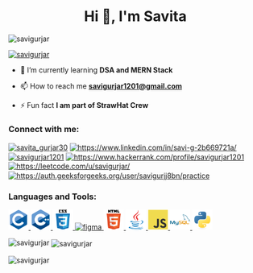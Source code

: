 

<!--
**savigurjar/savigurjar** is a ✨ _special_ ✨ repository because its `README.md` (this file) appears on your GitHub profile.

Here are some ideas to get you started:

- 🔭 I’m currently working on ...
- 🌱 I’m currently learning ...
- 👯 I’m looking to collaborate on ...
- 🤔 I’m looking for help with ...
- 💬 Ask me about ...
- 📫 How to reach me: ...
- 😄 Pronouns: ...
- ⚡ Fun fact: ...
-->
<h1 align="center">Hi 👋, I'm Savita</h1>
<p align="left"> <img src="https://komarev.com/ghpvc/?username=savigurjar&label=Profile%20views&color=0e75b6&style=flat" alt="savigurjar" /> </p>

<p align="left"> <a href="https://github.com/ryo-ma/github-profile-trophy"><img src="https://github-profile-trophy.vercel.app/?username=savigurjar" alt="savigurjar" /></a> </p>

- 🌱 I’m currently learning **DSA and MERN Stack**

- 📫 How to reach me **savigurjar1201@gmail.com**

- ⚡ Fun fact **I am part of StrawHat Crew**

<h3 align="left">Connect with me:</h3>
<p align="left">
<a href="https://twitter.com/savita_gurjar30" target="blank"><img align="center" src="https://raw.githubusercontent.com/rahuldkjain/github-profile-readme-generator/master/src/images/icons/Social/twitter.svg" alt="savita_gurjar30" height="30" width="40" /></a>
<a href="https://www.linkedin.com/in/savi-g-2b669721a/" target="blank"><img align="center" src="https://raw.githubusercontent.com/rahuldkjain/github-profile-readme-generator/master/src/images/icons/Social/linked-in-alt.svg" alt="https://www.linkedin.com/in/savi-g-2b669721a/" height="30" width="40" /></a>
<a href="https://www.codechef.com/users/savigurjar1201" target="blank"><img align="center" src="https://cdn.jsdelivr.net/npm/simple-icons@3.1.0/icons/codechef.svg" alt="savigurjar1201" height="30" width="40" /></a>
<a href="https://www.hackerrank.com/profile/savigurjar1201" target="blank"><img align="center" src="https://raw.githubusercontent.com/rahuldkjain/github-profile-readme-generator/master/src/images/icons/Social/hackerrank.svg" alt="https://www.hackerrank.com/profile/savigurjar1201" height="30" width="40" /></a>
<a href="https://leetcode.com/u/savigurjar/" target="blank"><img align="center" src="https://raw.githubusercontent.com/rahuldkjain/github-profile-readme-generator/master/src/images/icons/Social/leet-code.svg" alt="https://leetcode.com/u/savigurjar/" height="30" width="40" /></a>
<a href="https://auth.geeksforgeeks.org/user/savigurjj8bn/practice" target="blank"><img align="center" src="https://raw.githubusercontent.com/rahuldkjain/github-profile-readme-generator/master/src/images/icons/Social/geeks-for-geeks.svg" alt="https://auth.geeksforgeeks.org/user/savigurjj8bn/practice" height="30" width="40" /></a>
</p>

<h3 align="left">Languages and Tools:</h3>
<p align="left"> <a href="https://www.cprogramming.com/" target="_blank" rel="noreferrer"> <img src="https://raw.githubusercontent.com/devicons/devicon/master/icons/c/c-original.svg" alt="c" width="40" height="40"/> </a> <a href="https://www.w3schools.com/cpp/" target="_blank" rel="noreferrer"> <img src="https://raw.githubusercontent.com/devicons/devicon/master/icons/cplusplus/cplusplus-original.svg" alt="cplusplus" width="40" height="40"/> </a> <a href="https://www.w3schools.com/css/" target="_blank" rel="noreferrer"> <img src="https://raw.githubusercontent.com/devicons/devicon/master/icons/css3/css3-original-wordmark.svg" alt="css3" width="40" height="40"/> </a> <a href="https://www.figma.com/" target="_blank" rel="noreferrer"> <img src="https://www.vectorlogo.zone/logos/figma/figma-icon.svg" alt="figma" width="40" height="40"/> </a> <a href="https://www.w3.org/html/" target="_blank" rel="noreferrer"> <img src="https://raw.githubusercontent.com/devicons/devicon/master/icons/html5/html5-original-wordmark.svg" alt="html5" width="40" height="40"/> </a> <a href="https://www.java.com" target="_blank" rel="noreferrer"> <img src="https://raw.githubusercontent.com/devicons/devicon/master/icons/java/java-original.svg" alt="java" width="40" height="40"/> </a> <a href="https://developer.mozilla.org/en-US/docs/Web/JavaScript" target="_blank" rel="noreferrer"> <img src="https://raw.githubusercontent.com/devicons/devicon/master/icons/javascript/javascript-original.svg" alt="javascript" width="40" height="40"/> </a> <a href="https://www.mysql.com/" target="_blank" rel="noreferrer"> <img src="https://raw.githubusercontent.com/devicons/devicon/master/icons/mysql/mysql-original-wordmark.svg" alt="mysql" width="40" height="40"/> </a> <a href="https://www.python.org" target="_blank" rel="noreferrer"> <img src="https://raw.githubusercontent.com/devicons/devicon/master/icons/python/python-original.svg" alt="python" width="40" height="40"/> </a> </p>

<p><img align="left" src="https://github-readme-stats.vercel.app/api/top-langs?username=savigurjar&show_icons=true&locale=en&layout=compact" alt="savigurjar" /></p>

<p>&nbsp;<img align="center" src="https://github-readme-stats.vercel.app/api?username=savigurjar&show_icons=true&locale=en" alt="savigurjar" /></p>

<p><img align="center" src="https://github-readme-streak-stats.herokuapp.com/?user=savigurjar&" alt="savigurjar" /></p>


